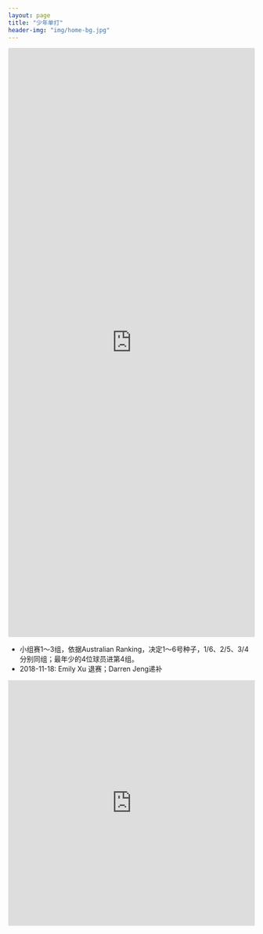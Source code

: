 ```yaml
---
layout: page
title: "少年单打"
header-img: "img/home-bg.jpg"
---
```


<iframe src="https://challonge.com/actc2018jr/module" width="100%" height="1200" frameborder="0" scrolling="auto" allowtransparency="true"></iframe>

* 小组赛1～3组，依据Australian Ranking，决定1～6号种子，1/6、2/5、3/4 分别同组；最年少的4位球员进第4组。
* 2018-11-18: Emily Xu 退赛；Darren Jeng递补

<iframe src="https://challonge.com/actc2018jrp/module" width="100%" height="500" frameborder="0" scrolling="auto" allowtransparency="true"></iframe>
